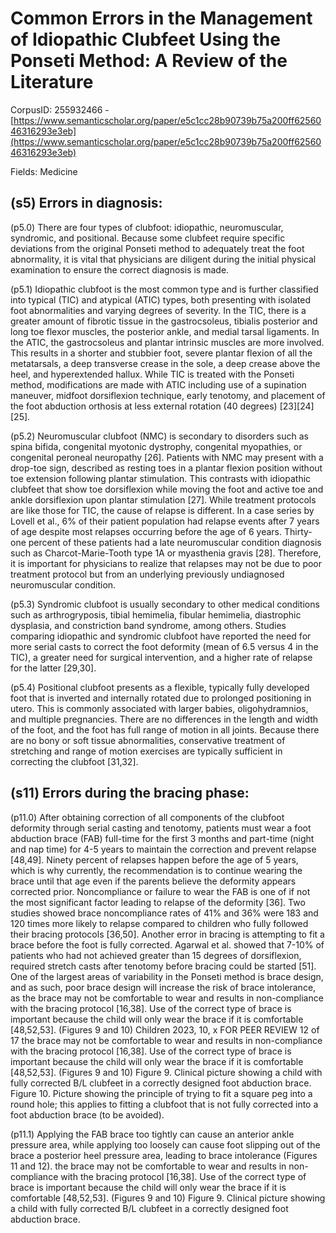 # Common Errors in the Management of Idiopathic Clubfeet Using the Ponseti Method: A Review of the Literature

CorpusID: 255932466 - [https://www.semanticscholar.org/paper/e5c1cc28b90739b75a200ff6256046316293e3eb](https://www.semanticscholar.org/paper/e5c1cc28b90739b75a200ff6256046316293e3eb)

Fields: Medicine

## (s5) Errors in diagnosis:
(p5.0) There are four types of clubfoot: idiopathic, neuromuscular, syndromic, and positional. Because some clubfeet require specific deviations from the original Ponseti method to adequately treat the foot abnormality, it is vital that physicians are diligent during the initial physical examination to ensure the correct diagnosis is made.

(p5.1) Idiopathic clubfoot is the most common type and is further classified into typical (TIC) and atypical (ATIC) types, both presenting with isolated foot abnormalities and varying degrees of severity. In the TIC, there is a greater amount of fibrotic tissue in the gastrocsoleus, tibialis posterior and long toe flexor muscles, the posterior ankle, and medial tarsal ligaments. In the ATIC, the gastrocsoleus and plantar intrinsic muscles are more involved. This results in a shorter and stubbier foot, severe plantar flexion of all the metatarsals, a deep transverse crease in the sole, a deep crease above the heel, and hyperextended hallux. While TIC is treated with the Ponseti method, modifications are made with ATIC including use of a supination maneuver, midfoot dorsiflexion technique, early tenotomy, and placement of the foot abduction orthosis at less external rotation (40 degrees) [23][24][25].

(p5.2) Neuromuscular clubfoot (NMC) is secondary to disorders such as spina bifida, congenital myotonic dystrophy, congenital myopathies, or congenital peroneal neuropathy [26]. Patients with NMC may present with a drop-toe sign, described as resting toes in a plantar flexion position without toe extension following plantar stimulation. This contrasts with idiopathic clubfeet that show toe dorsiflexion while moving the foot and active toe and ankle dorsiflexion upon plantar stimulation [27]. While treatment protocols are like those for TIC, the cause of relapse is different. In a case series by Lovell et al., 6% of their patient population had relapse events after 7 years of age despite most relapses occurring before the age of 6 years. Thirty-one percent of these patients had a late neuromuscular condition diagnosis such as Charcot-Marie-Tooth type 1A or myasthenia gravis [28]. Therefore, it is important for physicians to realize that relapses may not be due to poor treatment protocol but from an underlying previously undiagnosed neuromuscular condition.

(p5.3) Syndromic clubfoot is usually secondary to other medical conditions such as arthrogryposis, tibial hemimelia, fibular hemimelia, diastrophic dysplasia, and constriction band syndrome, among others. Studies comparing idiopathic and syndromic clubfoot have reported the need for more serial casts to correct the foot deformity (mean of 6.5 versus 4 in the TIC), a greater need for surgical intervention, and a higher rate of relapse for the latter [29,30].

(p5.4) Positional clubfoot presents as a flexible, typically fully developed foot that is inverted and internally rotated due to prolonged positioning in utero. This is commonly associated with larger babies, oligohydramnios, and multiple pregnancies. There are no differences in the length and width of the foot, and the foot has full range of motion in all joints. Because there are no bony or soft tissue abnormalities, conservative treatment of stretching and range of motion exercises are typically sufficient in correcting the clubfoot [31,32].
## (s11) Errors during the bracing phase:
(p11.0) After obtaining correction of all components of the clubfoot deformity through serial casting and tenotomy, patients must wear a foot abduction brace (FAB) full-time for the first 3 months and part-time (night and nap time) for 4-5 years to maintain the correction and prevent relapse [48,49]. Ninety percent of relapses happen before the age of 5 years, which is why currently, the recommendation is to continue wearing the brace until that age even if the parents believe the deformity appears corrected prior. Noncompliance or failure to wear the FAB is one of if not the most significant factor leading to relapse of the deformity [36]. Two studies showed brace noncompliance rates of 41% and 36% were 183 and 120 times more likely to relapse compared to children who fully followed their bracing protocols [36,50]. Another error in bracing is attempting to fit a brace before the foot is fully corrected. Agarwal et al. showed that 7-10% of patients who had not achieved greater than 15 degrees of dorsiflexion, required stretch casts after tenotomy before bracing could be started [51]. One of the largest areas of variability in the Ponseti method is brace design, and as such, poor brace design will increase the risk of brace intolerance, as the brace may not be comfortable to wear and results in non-compliance with the bracing protocol [16,38]. Use of the correct type of brace is important because the child will only wear the brace if it is comfortable [48,52,53]. (Figures 9 and 10) Children 2023, 10, x FOR PEER REVIEW 12 of 17 the brace may not be comfortable to wear and results in non-compliance with the bracing protocol [16,38]. Use of the correct type of brace is important because the child will only wear the brace if it is comfortable [48,52,53]. (Figures 9 and 10) Figure 9. Clinical picture showing a child with fully corrected B/L clubfeet in a correctly designed foot abduction brace. Figure 10. Picture showing the principle of trying to fit a square peg into a round hole; this applies to fitting a clubfoot that is not fully corrected into a foot abduction brace (to be avoided).

(p11.1) Applying the FAB brace too tightly can cause an anterior ankle pressure area, while applying too loosely can cause foot slipping out of the brace a posterior heel pressure area, leading to brace intolerance (Figures 11 and 12). the brace may not be comfortable to wear and results in non-compliance with the bracing protocol [16,38]. Use of the correct type of brace is important because the child will only wear the brace if it is comfortable [48,52,53]. (Figures 9 and 10) Figure 9. Clinical picture showing a child with fully corrected B/L clubfeet in a correctly designed foot abduction brace.
